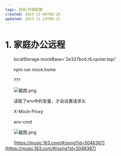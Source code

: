 ```yaml
---
tags: 资源/环境配置
created: 2023-11-06T08:20
updated: 2023-11-14T09:22
---
```

# 1. 家庭办公远程

　　localStorage.mockBase='2e327bcd.r6.cpolar.top/'

　　npm run mock:home

　　???

　　![截图.png](image1-20230705220235-13rr152.png)

　　读取了env中的变量，才会设置请求头

　　X-Mock-Proxy

　　env-cmd

　　![截图.png](image2-20230705220235-7ij5i51.png)

　　[https://music.163.com/#/song?id=5046367](https://music.163.com/#/song?id=5046367)
